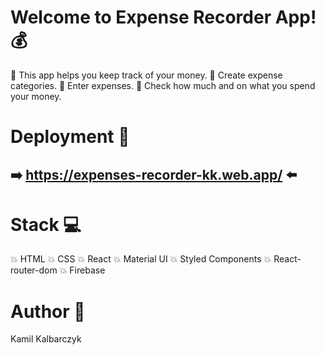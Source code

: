 # Welcome to Expense Recorder App! :moneybag:

:pushpin: This app helps you keep track of your money.
:pushpin: Create expense categories.
:pushpin: Enter expenses.
:pushpin: Check how much and on what you spend your money.

# Deployment :rocket:

## :arrow_right: https://expenses-recorder-kk.web.app/ :arrow_left:

# Stack :computer:

:boom: HTML
:boom: CSS
:boom: React
:boom: Material UI
:boom: Styled Components
:boom: React-router-dom
:boom: Firebase

# Author :boy:

Kamil Kalbarczyk
